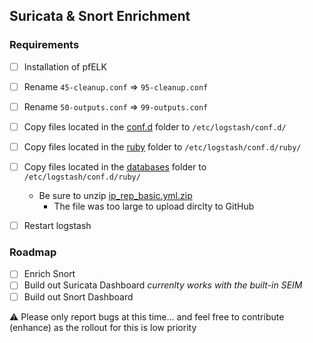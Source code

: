 ## Suricata & Snort Enrichment

### Requirements 
- [ ] Installation of pfELK
- [ ] Rename `45-cleanup.conf` => `95-cleanup.conf`
- [ ] Rename `50-outputs.conf` => `99-outputs.conf`
- [ ] Copy files located in the [conf.d](https://github.com/pfelk/pfelk/tree/master/experimental/conf.d) folder to `/etc/logstash/conf.d/`
- [ ] Copy files located in the [ruby]() folder to `/etc/logstash/conf.d/ruby/`
- [ ] Copy files located in the [databases]() folder to `/etc/logstash/conf.d/ruby/`
  - Be sure to unzip [ip_rep_basic.yml.zip](https://github.com/pfelk/pfelk/raw/master/experimental/databases/ip_rep_basic.yml.zip)
    - The file was too large to upload dirclty to GitHub

- [ ] Restart logstash 

### Roadmap
- [ ] Enrich Snort 
- [ ] Build out Suricata Dashboard *currenlty works with the built-in SEIM*
- [ ] Build out Snort Dashboard 

 :warning: Please only report bugs at this time... and feel free to contribute (enhance) as the rollout for this is low priority
